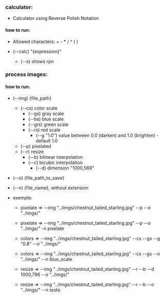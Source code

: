 ### calculator:
- Calculator using Reverse Polish Notation
#### how to run:
- Allowed characters: + - * / ^ ( )

- (--calc) "{expression}"
    - (--s) shows rpn 

### process images:
#### how to run:
- (--img) {file_path}
    - (--cs) color scale 
        - (--gs) gray scale 
        - (--bs) blue scale 
        - (--grs) green scale 
        - (--rs) red scale
            - (--g "1.0") value between 0.0 (darken) and 1.0 (brighten) - default 1.0
    - (--p) pixelated 
    - (--r) resize
        - (--b) bilinear interpolation
        - (--c) bicubic interpolation
            - (--d) dimension "1000,569"

- (--o) {file_path_to_save}
- (--n) {file_name}, without extension

- exemple: 
    - pixelate => --img "../imgs/chestnut_tailed_starling.jpg" --p  --o "../imgs/"
    - pixelate => --img "../imgs/chestnut_tailed_starling.jpg" --p  --o  "../imgs/" -n pixelate

    - colors => --img "../imgs/chestnut_tailed_starling.jpg" --cs --gs --g "0.8" --o "../imgs/"
    - colors => --img "../imgs/chestnut_tailed_starling.jpg" --cs --gs --o "../imgs/" --n blue_scale
    
    - resize => --img "../imgs/chestnut_tailed_starling.jpg" --r --b --d 1000,796 --o "../imgs/"
    - resize => --img "../imgs/chestnut_tailed_starling.jpg" --r --b --o "../imgs/" --n teste
 